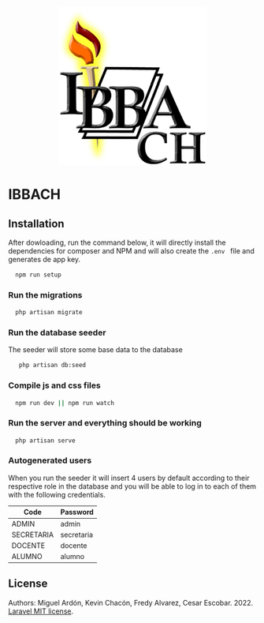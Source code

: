 <p align="center"><img src="https://raw.githubusercontent.com/Miguel1126/IBBACH/main/resources/js/vue/assets/logo.jpg" width="300"></p>

# IBBACH

## Installation

After dowloading, run the command below, it will directly install the dependencies for composer and NPM and will also create the `.env ` file and generates de app key.   

```bash
  npm run setup
```

### Run the migrations

```bash
  php artisan migrate
```

### Run the database seeder

The seeder will store some base data to the database

```bash
   php artisan db:seed 
```

### Compile js and css files

```bash
  npm run dev || npm run watch
```

### Run the server and everything should be working

```bash
  php artisan serve
```

### Autogenerated users

When you run the seeder it will insert 4 users by default according to their respective role in the database and you will be able to log in to each of them with the following credentials.

| Code        | Password    |
| ----------- | ----------- |
| ADMIN       | admin       |
| SECRETARIA  | secretaria  |
| DOCENTE     | docente     |
| ALUMNO      | alumno      |

## License
Authors: Miguel Ardón, Kevin Chacón, Fredy Alvarez, Cesar Escobar. 2022.
[Laravel MIT license](https://opensource.org/licenses/MIT).
